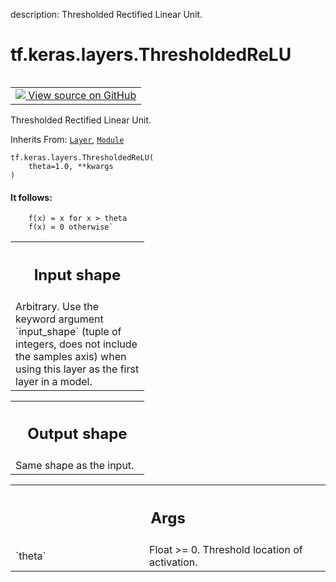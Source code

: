 description: Thresholded Rectified Linear Unit.

<div itemscope itemtype="http://developers.google.com/ReferenceObject">
<meta itemprop="name" content="tf.keras.layers.ThresholdedReLU" />
<meta itemprop="path" content="Stable" />
<meta itemprop="property" content="__init__"/>
</div>

# tf.keras.layers.ThresholdedReLU

<!-- Insert buttons and diff -->

<table class="tfo-notebook-buttons tfo-api nocontent" align="left">
<td>
  <a target="_blank" href="https://github.com/keras-team/keras/tree/v2.15.0/keras/layers/activation/thresholded_relu.py#L28-L77">
    <img src="https://www.tensorflow.org/images/GitHub-Mark-32px.png" />
    View source on GitHub
  </a>
</td>
</table>



Thresholded Rectified Linear Unit.

Inherits From: [`Layer`](../../../tf/keras/layers/Layer.md), [`Module`](../../../tf/Module.md)

<pre class="devsite-click-to-copy prettyprint lang-py tfo-signature-link">
<code>tf.keras.layers.ThresholdedReLU(
    theta=1.0, **kwargs
)
</code></pre>



<!-- Placeholder for "Used in" -->


#### It follows:



```
    f(x) = x for x > theta
    f(x) = 0 otherwise`
```

<!-- Tabular view -->
 <table class="responsive fixed orange">
<colgroup><col width="214px"><col></colgroup>
<tr><th colspan="2"><h2 class="add-link">Input shape</h2></th></tr>
<tr class="alt">
<td colspan="2">
Arbitrary. Use the keyword argument `input_shape`
(tuple of integers, does not include the samples axis)
when using this layer as the first layer in a model.
</td>
</tr>

</table>



<!-- Tabular view -->
 <table class="responsive fixed orange">
<colgroup><col width="214px"><col></colgroup>
<tr><th colspan="2"><h2 class="add-link">Output shape</h2></th></tr>
<tr class="alt">
<td colspan="2">
Same shape as the input.
</td>
</tr>

</table>



<!-- Tabular view -->
 <table class="responsive fixed orange">
<colgroup><col width="214px"><col></colgroup>
<tr><th colspan="2"><h2 class="add-link">Args</h2></th></tr>

<tr>
<td>
`theta`<a id="theta"></a>
</td>
<td>
Float >= 0. Threshold location of activation.
</td>
</tr>
</table>



